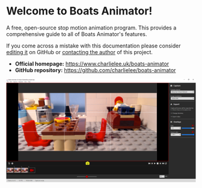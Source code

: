 # Welcome to Boats Animator!

A free, open-source stop motion animation program. This provides a comprehensive guide to all of Boats Animator's features.

If you come across a mistake with this documentation please consider [editing it](https://www.github.com/charlielee/boats-animator/tree/master/docs) on GitHub or [contacting the author](https://www.charlielee.uk/contact/) of this project.

* **Official homepage:** <https://www.charlielee.uk/boats-animator>
* **GitHub repository:** <https://github.com/charlielee/boats-animator>

![Main window](img/ba-0-11-0-screenshot-1.png)

